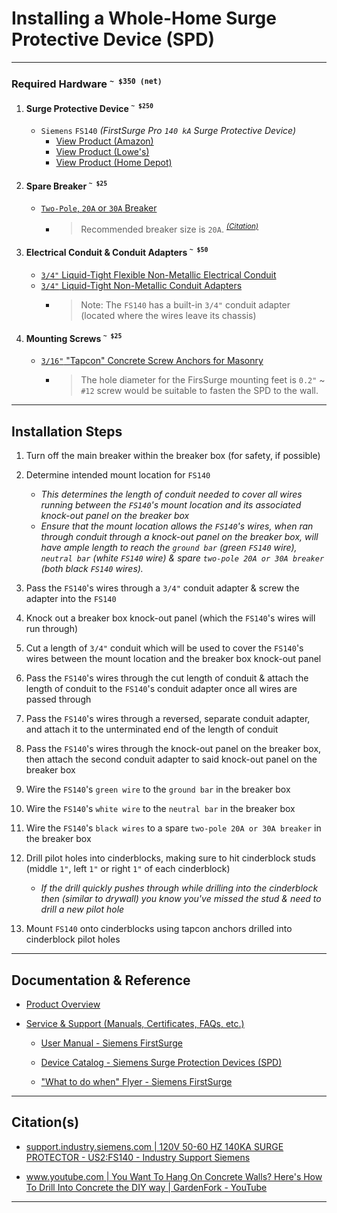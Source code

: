 <!-- ------------------------------ -->
<!-- https://github.com/mcavallo-git/Coding/blob/main/hardware/power-whole-home-spd-surge-protective-device-install-guide-siemens-fs140.md -->
<!-- ------------------------------ -->

# Installing a Whole-Home Surge Protective Device (SPD)

<!-- ------------------------------ -->

***

### Required Hardware <sup>`~ $350 (net)`</sup>
1. #### Surge Protective Device <sup>`~ $250`</sup>
    - `Siemens` `FS140` *(FirstSurge Pro `140 kA` Surge Protective Device)*
      - [View Product (Amazon)](https://amazon.com/dp/B013WINMK6)
      - [View Product (Lowe's)](https://www.lowes.com/pd/Siemens-140-KA-Outdoor-Surge-Protective-Device/5002142149)
      - [View Product (Home Depot)](https://www.homedepot.com/p/Siemens-FirstSurge-Pro-140kA-Whole-House-Surge-Protection-Device-FS140/206560230)
1. #### Spare Breaker <sup>`~ $25`</sup>
    - [`Two-Pole`, `20A` or `30A` Breaker](https://amazon.com/gp/product/B0002YSMYK)
      - > Recommended breaker size is `20A`. *<sup>[(Citation)](https://cache.industry.siemens.com/dl/files/623/109793623/att_1054703/v1/SIE_CS_FS60_FS100_FS140.pdf)</sup>*
1. #### Electrical Conduit & Conduit Adapters <sup>`~ $50`</sup>
    - [`3/4"` Liquid-Tight Flexible Non-Metallic Electrical Conduit](https://amazon.com/gp/product/B0BQ3RYM3B)
    - [`3/4"` Liquid-Tight Non-Metallic Conduit Adapters](https://amazon.com/gp/product/B0BQ3RYM3B)
      - > Note: The `FS140` has a built-in `3/4"` conduit adapter (located where the wires leave its chassis)
1. #### Mounting Screws <sup>`~ $25`</sup>
   - [`3/16"` "Tapcon" Concrete Screw Anchors for Masonry](https://amazon.com/gp/product/B071LG9GYV)
      - > The hole diameter for the FirsSurge mounting feet is `0.2"` ~ `#12` screw would be suitable to fasten the SPD to the wall.

<!-- ------------------------------ -->

***

## Installation Steps

1. Turn off the main breaker within the breaker box (for safety, if possible)

1. Determine intended mount location for `FS140`
    - *This determines the length of conduit needed to cover all wires running between the `FS140`'s mount location and its associated knock-out panel on the breaker box*
    - *Ensure that the mount location allows the `FS140`'s wires, when ran through conduit through a knock-out panel on the breaker box, will have ample length to reach the `ground bar` (green `FS140` wire), `neutral bar` (white `FS140` wire) & spare `two-pole 20A or 30A breaker` (both black `FS140` wires).*

1. Pass the `FS140`'s wires through a `3/4"` conduit adapter & screw the adapter into the `FS140`

1. Knock out a breaker box knock-out panel (which the `FS140`'s wires will run through)

1. Cut a length of `3/4"` conduit which will be used to cover the `FS140`'s wires between the mount location and the breaker box knock-out panel

1. Pass the `FS140`'s wires through the cut length of conduit & attach the length of conduit to the `FS140`'s conduit adapter once all wires are passed through

1. Pass the `FS140`'s wires through a reversed, separate conduit adapter, and attach it to the unterminated end of the length of conduit

1. Pass the `FS140`'s wires through the knock-out panel on the breaker box, then attach the second conduit adapter to said knock-out panel on the breaker box

1. Wire the `FS140`'s `green wire` to the `ground bar` in the breaker box

1. Wire the `FS140`'s `white wire` to the `neutral bar` in the breaker box

1. Wire the `FS140`'s `black wires` to a spare `two-pole 20A or 30A breaker` in the breaker box

1. Drill pilot holes into cinderblocks, making sure to hit cinderblock studs (middle `1"`, left `1"` or right `1"` of each cinderblock)
    - *If the drill quickly pushes through while drilling into the cinderblock then (similar to drywall) you know you've missed the stud & need to drill a new pilot hole*

1. Mount `FS140` onto cinderblocks using tapcon anchors drilled into cinderblock pilot holes

<!-- ------------------------------ -->

***

## Documentation & Reference
- [Product Overview](https://mall.industry.siemens.com/mall/EN/US/Catalog/Product/?mlfb=US2:FS140)

- [Service & Support (Manuals, Certificates, FAQs, etc.)	](https://support.industry.siemens.com/cs/products/us2-fs140/120v-50-60-hz-140ka-surge-protector?pid=579020&mlfb=US2:FS140&mfn=ps&lc=en-US)

  - [User Manual - Siemens FirstSurge](https://assets.new.siemens.com/siemens/assets/api/uuid:c739e929-d2e7-44ff-8258-fc55e06b54dc/firstsurge-installation-guide-lp-1414.pdf)

  - [Device Catalog - Siemens Surge Protection Devices (SPD)](https://assets.new.siemens.com/siemens/assets/api/uuid:b5e13ffe-4a75-4f74-a593-bae873f12b51/s09-surge-protection-devices.pdf)

  - ["What to do when" Flyer - Siemens FirstSurge](https://cache.industry.siemens.com/dl/files/793/109798793/att_1071143/v1/SIE_FL_FirstSurgeHomeownerFlyer.pdf)

<!-- ------------------------------ -->

***

## Citation(s)

- [support.industry.siemens.com | 120V 50-60 HZ 140KA SURGE PROTECTOR - US2:FS140 - Industry Support Siemens](https://support.industry.siemens.com/cs/products/us2-fs140/120v-50-60-hz-140ka-surge-protector?pid=579020&mlfb=US2:FS140&mfn=ps&lc=en-US)

- [www.youtube.com | You Want To Hang On Concrete Walls? Here's How To Drill Into Concrete the DIY way | GardenFork - YouTube](https://www.youtube.com/watch?v=VPz80DaOjcY)

<!-- ------------------------------ -->

***
